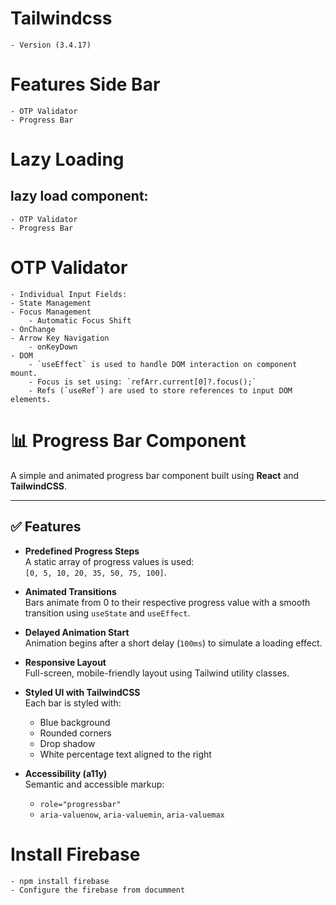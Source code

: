 # Tailwindcss 
    - Version (3.4.17)

# Features Side Bar
    - OTP Validator
    - Progress Bar

# Lazy Loading
## lazy load component:
    - OTP Validator
    - Progress Bar

# OTP Validator
    - Individual Input Fields:
    - State Management
    - Focus Management
        - Automatic Focus Shift
    - OnChange
    - Arrow Key Navigation
        - onKeyDown 
    - DOM
        - `useEffect` is used to handle DOM interaction on component mount.
        - Focus is set using: `refArr.current[0]?.focus();`
        - Refs (`useRef`) are used to store references to input DOM elements.

# 📊 Progress Bar Component

A simple and animated progress bar component built using **React** and **TailwindCSS**.

---

## ✅ Features

- **Predefined Progress Steps**  
  A static array of progress values is used:  
  `[0, 5, 10, 20, 35, 50, 75, 100]`.

- **Animated Transitions**  
  Bars animate from 0 to their respective progress value with a smooth transition using `useState` and `useEffect`.

- **Delayed Animation Start**  
  Animation begins after a short delay (`100ms`) to simulate a loading effect.

- **Responsive Layout**  
  Full-screen, mobile-friendly layout using Tailwind utility classes.

- **Styled UI with TailwindCSS**  
  Each bar is styled with:
  - Blue background
  - Rounded corners
  - Drop shadow
  - White percentage text aligned to the right

- **Accessibility (a11y)**  
  Semantic and accessible markup:
  - `role="progressbar"`
  - `aria-valuenow`, `aria-valuemin`, `aria-valuemax`
  
# Install Firebase
    - npm install firebase
    - Configure the firebase from documment 